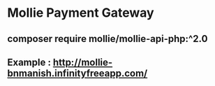 # Mollie Payment Gateway

## composer require mollie/mollie-api-php:^2.0

## Example : http://mollie-bnmanish.infinityfreeapp.com/